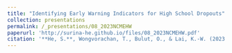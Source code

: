 ```yaml
---
title: "Identifying Early Warning Indicators for High School Dropouts"
collection: presentations
permalink: /_presentations/08_2023NCMEHW
paperurl: 'http://surina-he.github.io/files/08_2023NCMEHW.pdf'
citation: '**He, S.**, Wongvorachan, T., Bulut, O., & Lai, K.-W. (2023 April). *Identifying Early Warning Indicators for High School Dropouts*. Paper presented at the annual meeting of the National Council on Measurement in Education, Chicago, IL.'
---
```

